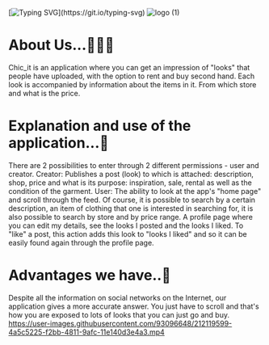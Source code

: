[![Typing SVG](https://readme-typing-svg.herokuapp.com/?lines=👋+Welcome+to+chic_it_app!)](https://git.io/typing-svg)                            
![logo (1)](https://user-images.githubusercontent.com/93703549/211910526-5bb40156-72f2-46cf-8f81-8db1f87938dd.png)

# About Us...💁🏼‍♀️
Chic_it is an application where you can get an impression of "looks" that people have uploaded, with the option to rent and buy second hand.
Each look is accompanied by information about the items in it. From which store and what is the price.

# Explanation and use of the application...📝

There are 2 possibilities to enter through 2 different permissions - user and creator.
Creator: Publishes a post (look) to which is attached: description, shop, price and what is its purpose: inspiration, sale, rental as well as the condition of the garment.
User: The ability to look at the app's "home page" and scroll through the feed. Of course, it is possible to search by a certain description, an item of clothing that one is interested in searching for, it is also possible to search by store and by price range.
A profile page where you can edit my details, see the looks I posted and the looks I liked.
To "like" a post, this action adds this look to "looks I liked" and so it can be easily found again through the profile page.

# Advantages we have..🙌
Despite all the information on social networks on the Internet, our application gives a more accurate answer.
You just have to scroll and that's how you are exposed to lots of looks that you can just go and buy.
https://user-images.githubusercontent.com/93096648/212119599-4a5c5225-f2bb-4811-9afc-11e140d3e4a3.mp4

